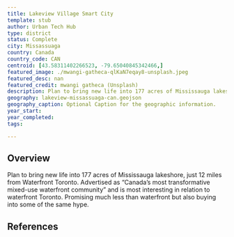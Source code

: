 ```yaml
---
title: Lakeview Village Smart City
template: stub
author: Urban Tech Hub
type: district
status: Complete
city: Missassuaga
country: Canada
country_code: CAN
centroid: [43.58311402266523, -79.65040845342466,]
featured_image: ./mwangi-gatheca-qlKaN7eqay8-unsplash.jpeg
featured_desc: nan
featured_credit: mwangi gatheca (Unsplash)
description: Plan to bring new life into 177 acres of Mississauga lakeshore, just 12 miles from Waterfront Toronto. Advertised as “Canada’s most transformative mixed-use waterfront community” and is most interesting in relation to waterfront Toronto. Promising much less than waterfront but also buying into some of the same hype.
geography: lakeview-missassuaga-can.geojson
geography_caption: Optional Caption for the geographic information.
year_start:
year_completed:
tags:

---
```


## Overview

Plan to bring new life into 177 acres of Mississauga lakeshore, just 12 miles from Waterfront Toronto. Advertised as “Canada’s most transformative mixed-use waterfront community” and is most interesting in relation to waterfront Toronto. Promising much less than waterfront but also buying into some of the same hype.

## References

